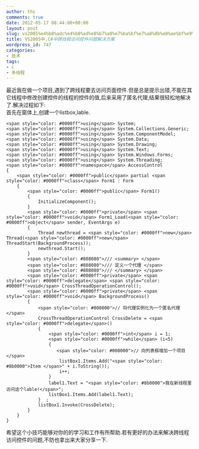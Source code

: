 ```yaml
---
author: ths
comments: true
date: 2012-05-17 08:44:00+00:00
layout: post
slug: vs2005%e4%b8%adc%e4%b8%ad%e8%b7%a8%e7%ba%bf%e7%a8%8b%e8%ae%bf%e9%97%ae%e6%8e%a7%e4%bb%b6%e9%97%ae%e9%a2%98%e8%a7%a3%e5%86%b3%e6%96%b9%e6%a1%88
title: VS2005中,C#中跨线程访问控件问题解决方案
wordpress_id: 747
categories:
- 技术
tags:
- c
- 多线程
---
```


最近我在做一个项目,遇到了跨线程要去访问页面控件.但是总是提示出错,不能在其它线程中修改创建控件的线程的控件的值,后来采用了匿名代理,结果很轻松地解决了.解决过程如下:  
首先在窗体上,创建一个listbox,lable. 
    
    <span style="color: #0000ff">using</span> System;
    <span style="color: #0000ff">using</span> System.Collections.Generic;
    <span style="color: #0000ff">using</span> System.ComponentModel;
    <span style="color: #0000ff">using</span> System.Data;
    <span style="color: #0000ff">using</span> System.Drawing;
    <span style="color: #0000ff">using</span> System.Text;
    <span style="color: #0000ff">using</span> System.Windows.Forms;
    <span style="color: #0000ff">using</span> System.Threading;
    <span style="color: #0000ff">namespace</span> AccessControl
    {
        <span style="color: #0000ff">public</span> partial <span style="color: #0000ff">class</span> Form1 : Form
        {      
            <span style="color: #0000ff">public</span> Form1()
            {
                InitializeComponent();
            }
            <span style="color: #0000ff">private</span> <span style="color: #0000ff">void</span> Form1_Load(<span style="color: #0000ff">object</span> sender, EventArgs e)
            {  
                Thread newthread = <span style="color: #0000ff">new</span> Thread(<span style="color: #0000ff">new</span> ThreadStart(BackgroundProcess));
                newthread.Start();         
            }
            <span style="color: #808080">/// <summary> </span>
            <span style="color: #808080">/// 定义一个代理 </span>
            <span style="color: #808080">/// </summary> </span>
            <span style="color: #0000ff">private</span> <span style="color: #0000ff">delegate</span> <span style="color: #0000ff">void</span> CrossThreadOperationControl();
            <span style="color: #0000ff">private</span> <span style="color: #0000ff">void</span> BackgroundProcess()
            {
                <span style="color: #008000">// 将代理实例化为一个匿名代理 </span>
                CrossThreadOperationControl CrossDelete = <span style="color: #0000ff">delegate</span>()          
                {            
                    <span style="color: #0000ff">int</span> i = 1;
                    <span style="color: #0000ff">while</span> (i<5)
                    {
                       <span style="color: #008000">// 向列表框增加一个项目 </span>
                        listBox1.Items.Add("<span style="color: #8b0000">Item </span>" + i.ToString());                    
                        i++;
                    }
                    label1.Text = "<span style="color: #8b0000">我在新线程里访问这个lable!</span>";
                    listBox1.Items.Add(label1.Text);
                }  ;
                listBox1.Invoke(CrossDelete);           
            }       
        }
    }

希望这个小技巧能够对你的的学习和工作有所帮助.若有更好的办法来解决跨线程访问控件的问题,不防也拿出来大家分享一下.



